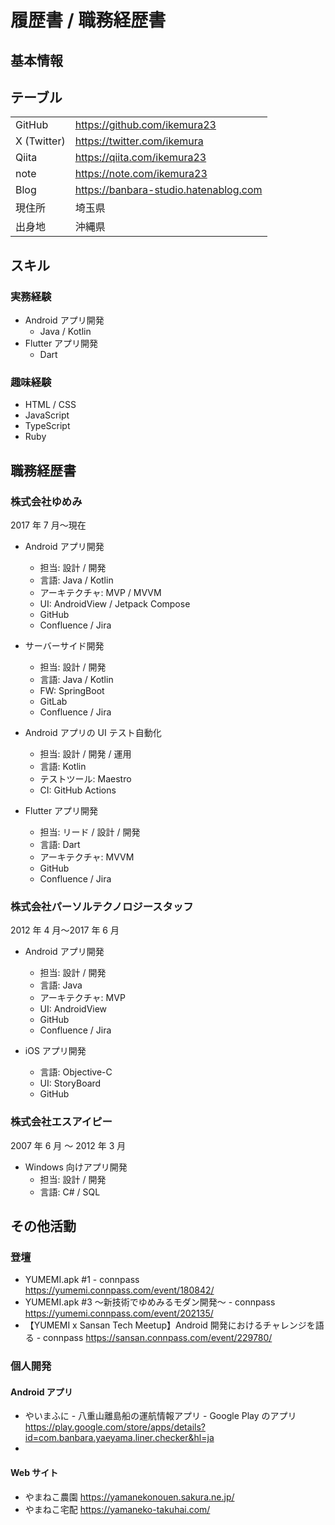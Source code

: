 # 履歴書 / 職務経歴書

## 基本情報

## テーブル

|             |                                       |
| ----------- | ------------------------------------- |
| GitHub      | https://github.com/ikemura23          |
| X (Twitter) | https://twitter.com/ikemura           |
| Qiita       | https://qiita.com/ikemura23           |
| note        | https://note.com/ikemura23            |
| Blog        | https://banbara-studio.hatenablog.com |
| 現住所      | 埼玉県                                |
| 出身地      | 沖縄県                                |

## スキル

### 実務経験

- Android アプリ開発
  - Java / Kotlin
- Flutter アプリ開発
  - Dart

### 趣味経験

- HTML / CSS
- JavaScript
- TypeScript
- Ruby

## 職務経歴書

### 株式会社ゆめみ

2017 年 7 月〜現在

- Android アプリ開発

  - 担当: 設計 / 開発
  - 言語: Java / Kotlin
  - アーキテクチャ: MVP / MVVM
  - UI: AndroidView / Jetpack Compose
  - GitHub
  - Confluence / Jira

- サーバーサイド開発

  - 担当: 設計 / 開発
  - 言語: Java / Kotlin
  - FW: SpringBoot
  - GitLab
  - Confluence / Jira

- Android アプリの UI テスト自動化

  - 担当: 設計 / 開発 / 運用
  - 言語: Kotlin
  - テストツール: Maestro
  - CI: GitHub Actions

- Flutter アプリ開発
  - 担当: リード / 設計 / 開発
  - 言語: Dart
  - アーキテクチャ: MVVM
  - GitHub
  - Confluence / Jira

### 株式会社パーソルテクノロジースタッフ

2012 年 4 月〜2017 年 6 月

- Android アプリ開発

  - 担当: 設計 / 開発
  - 言語: Java
  - アーキテクチャ: MVP
  - UI: AndroidView
  - GitHub
  - Confluence / Jira

- iOS アプリ開発
  - 言語: Objective-C
  - UI: StoryBoard
  - GitHub

### 株式会社エスアイピー

2007 年 6 月 〜 2012 年 3 月

- Windows 向けアプリ開発
  - 担当: 設計 / 開発
  - 言語: C# / SQL

## その他活動

### 登壇

- YUMEMI.apk #1 - connpass https://yumemi.connpass.com/event/180842/
- YUMEMI.apk #3 ～新技術でゆめみるモダン開発～ - connpass https://yumemi.connpass.com/event/202135/
- 【YUMEMI x Sansan Tech Meetup】Android 開発におけるチャレンジを語る - connpass https://sansan.connpass.com/event/229780/

### 個人開発

#### Android アプリ

- やいまふに - 八重山離島船の運航情報アプリ - Google Play のアプリ https://play.google.com/store/apps/details?id=com.banbara.yaeyama.liner.checker&hl=ja
-

#### Web サイト

- やまねこ農園 https://yamanekonouen.sakura.ne.jp/
- やまねこ宅配 https://yamaneko-takuhai.com/
